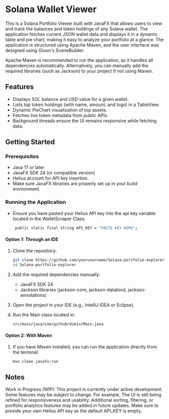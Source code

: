 # Solana Wallet Viewer

This is a Solana Portfolio Viewer built with JavaFX that allows users to view and track the balances and token holdings of any Solana wallet. The application fetches current JSON wallet data and displays it in a dynamic table and pie chart, making it easy to analyze your portfolio at a glance. The application is structured using Apache Maven, and the user interface was designed using Gluon's SceneBuilder.

Apache Maven is recommended to run the application, as it handles all dependencies automatically. Alternatively, you can manually add the required libraries (such as Jackson) to your project if not using Maven.

## Features
- Displays SOL balance and USD value for a given wallet.
- Lists top token holdings (with name, amount, and logo) in a TableView.
- Dynamic PieChart visualization of top assets.
- Fetches live token metadata from public APIs.
- Background threads ensure the UI remains responsive while fetching data.

## Getting Started

### Prerequisites
- Java 17 or later
- JavaFX SDK 24 (or compatible version)
- Helius account for API key insertion.
- Make sure JavaFX libraries are properly set up in your build environment.

### Running the Application
- Ensure you have pasted your Helius API key into the api key variable located in the WalletScraper Class.
  ```bash
   public static final String API_KEY = "PASTE KEY HERE";

#### Option 1: Through an IDE
1. Clone the repository:
   ```bash
   git clone https://github.com/yourusername/Solana-portfolio-explorer.git
   cd Solana-portfolio-explorer
   
2. Add the required dependencies manually:
   - JavaFX SDK 24
   - Jackson libraries (jackson-core, jackson-databind, jackson-annotations)
   
4. Open the project in your IDE (e.g., IntelliJ IDEA or Eclipse).
   
5. Run the Main class located in:
   ```bash
   src/main/java/com/github/dzmiv/Main.java
#### Option 2: With Maven
1. If you have Maven installed, you can run the application directly from the terminal:
   ```bash
   mvn clean javafx:run
## Notes
Work in Progress (WIP): This project is currently under active development. Some features may be subject to change. For example, The UI is still being refined for responsiveness and usability. Additional sorting, filtering, or portfolio analytics features may be added in future updates. Make sure to provide your own Helius API key as the default API_KEY is empty.
